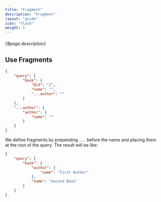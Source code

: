 ```yaml
---
title: "Fragment"
description: "Fragment"
layout: "guide"
icon: "flash"
weight: 5
---
```


###### {$page.description}

<article id="1">

## Use Fragments

```JSON
{
    "query": {
        "book": {
            "@id": "2",
            "name": "",
            "...author": ""
        }
    },
    "...author": {
        "author": {
            "name": ""
        }
    }
}
```

We define fragments by prepending `...` before the name and placing them at the root of the query.
The result will be like:

```JSON
{
    "query": {
        "book": {
            "author": {
                "name": "First Author"
            },
            "name": "Second Book"
        }
    }
}
```

</article>
